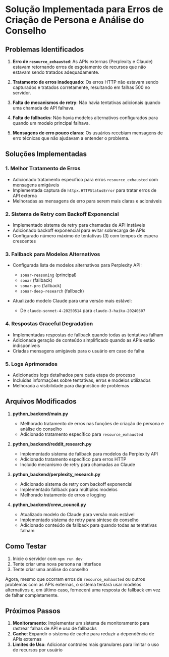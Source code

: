 # Solução Implementada para Erros de Criação de Persona e Análise do Conselho

## Problemas Identificados

1. **Erro de `resource_exhausted`**: As APIs externas (Perplexity e Claude) estavam retornando erros de esgotamento de recursos que não estavam sendo tratados adequadamente.

2. **Tratamento de erros inadequado**: Os erros HTTP não estavam sendo capturados e tratados corretamente, resultando em falhas 500 no servidor.

3. **Falta de mecanismos de retry**: Não havia tentativas adicionais quando uma chamada de API falhava.

4. **Falta de fallbacks**: Não havia modelos alternativos configurados para quando um modelo principal falhava.

5. **Mensagens de erro pouco claras**: Os usuários recebiam mensagens de erro técnicas que não ajudavam a entender o problema.

## Soluções Implementadas

### 1. Melhor Tratamento de Erros

- Adicionado tratamento específico para erros `resource_exhausted` com mensagens amigáveis
- Implementada captura de `httpx.HTTPStatusError` para tratar erros de API externa
- Melhoradas as mensagens de erro para serem mais claras e acionáveis

### 2. Sistema de Retry com Backoff Exponencial

- Implementado sistema de retry para chamadas de API instáveis
- Adicionado backoff exponencial para evitar sobrecarga de APIs
- Configurado número máximo de tentativas (3) com tempos de espera crescentes

### 3. Fallback para Modelos Alternativos

- Configurada lista de modelos alternativos para Perplexity API:
  - `sonar-reasoning` (principal)
  - `sonar` (fallback)
  - `sonar-pro` (fallback)
  - `sonar-deep-research` (fallback)

- Atualizado modelo Claude para uma versão mais estável:
  - De `claude-sonnet-4-20250514` para `claude-3-haiku-20240307`

### 4. Respostas Graceful Degradation

- Implementadas respostas de fallback quando todas as tentativas falham
- Adicionada geração de conteúdo simplificado quando as APIs estão indisponíveis
- Criadas mensagens amigáveis para o usuário em caso de falha

### 5. Logs Aprimorados

- Adicionados logs detalhados para cada etapa do processo
- Incluídas informações sobre tentativas, erros e modelos utilizados
- Melhorada a visibilidade para diagnóstico de problemas

## Arquivos Modificados

1. **python_backend/main.py**
   - Melhorado tratamento de erros nas funções de criação de persona e análise do conselho
   - Adicionado tratamento específico para `resource_exhausted`

2. **python_backend/reddit_research.py**
   - Implementado sistema de fallback para modelos da Perplexity API
   - Adicionado tratamento específico para erros HTTP
   - Incluído mecanismo de retry para chamadas ao Claude

3. **python_backend/perplexity_research.py**
   - Adicionado sistema de retry com backoff exponencial
   - Implementado fallback para múltiplos modelos
   - Melhorado tratamento de erros e logging

4. **python_backend/crew_council.py**
   - Atualizado modelo do Claude para versão mais estável
   - Implementado sistema de retry para síntese do conselho
   - Adicionado conteúdo de fallback para quando todas as tentativas falham

## Como Testar

1. Inicie o servidor com `npm run dev`
2. Tente criar uma nova persona na interface
3. Tente criar uma análise do conselho

Agora, mesmo que ocorram erros de `resource_exhausted` ou outros problemas com as APIs externas, o sistema tentará usar modelos alternativos e, em último caso, fornecerá uma resposta de fallback em vez de falhar completamente.

## Próximos Passos

1. **Monitoramento**: Implementar um sistema de monitoramento para rastrear falhas de API e uso de fallbacks
2. **Cache**: Expandir o sistema de cache para reduzir a dependência de APIs externas
3. **Limites de Uso**: Adicionar controles mais granulares para limitar o uso de recursos por usuário

